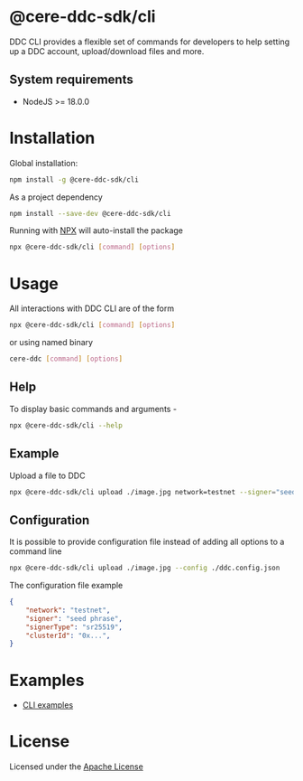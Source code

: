 # @cere-ddc-sdk/cli

DDC CLI provides a flexible set of commands for developers to help setting up a DDC account, upload/download files and more. 

## System requirements

- NodeJS >= 18.0.0

# Installation

Global installation:

```bash
npm install -g @cere-ddc-sdk/cli
```

As a project dependency

```bash
npm install --save-dev @cere-ddc-sdk/cli
```

Running with [NPX](https://www.npmjs.com/package/npx) will auto-install the package

```bash
npx @cere-ddc-sdk/cli [command] [options]
```

# Usage

All interactions with DDC CLI are of the form

```bash
npx @cere-ddc-sdk/cli [command] [options]
```
or using named binary
```bash
cere-ddc [command] [options]
```

## Help
To display basic commands and arguments -

```bash
npx @cere-ddc-sdk/cli --help
```

## Example

Upload a file to DDC

```bash
npx @cere-ddc-sdk/cli upload ./image.jpg network=testnet --signer="seed phrase" --bucketId=123
```

## Configuration

It is possible to provide configuration file instead of adding all options to a command line

```bash
npx @cere-ddc-sdk/cli upload ./image.jpg --config ./ddc.config.json
```

The configuration file example

```json
{
    "network": "testnet",
    "signer": "seed phrase",
    "signerType": "sr25519",
    "clusterId": "0x...",
}
```

# Examples

- [CLI examples](../../examples/cli/)

# License

Licensed under the [Apache License](./LICENSE)
